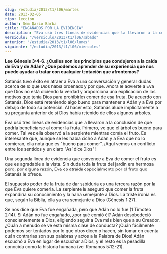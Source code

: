 ```yaml
---
slug: /estudia/2013/t1/l06/martes
date: 2013-02-05
tipo: leccion
author: Sem Dario Barba
title: "ENGAÑADOS POR LA EVIDENCIA"
description: "Eva usó tres líneas de evidencias que la llevaron a la conclusión de que podría beneficiarse al comer la fruta. Primero, ve que el árbol es bueno para comer. Tal vez ella observó a la serpiente mientras comía el fruto. Es interesante que, aunque se les había dicho a Adán y a Eva que no lo comieran, ella nota que es “bueno para comer”."
versiculo: "/versiculo/2013/t1/l06/sabado"
anterior: "/estudia/2013/t1/l06/lunes"
siguiente: "/estudia/2013/t1/l06/miercoles"
---
```


**Lee Génesis 3:4-6. ¿Cuáles son los principios que condujeron a la caída de Eva y de Adán? ¿Qué podemos aprender de su experiencia que nos puede ayudar a tratar con cualquier tentación que afrontemos?**

Satanás tuvo éxito en atraer a Eva a una conversación y generar dudas acerca de lo que Dios había ordenado y por qué. Ahora le advierte a Eva que Dios no está diciendo la verdad y proporciona una explicación de los motivos que tenía Dios para prohibirles comer de esa fruta. De acuerdo con Satanás, Dios está reteniendo algo bueno para mantener a Adán y a Eva por debajo de todo su potencial. Al hacer esto, Satanás alude implícitamente a su pregunta anterior de si Dios había retenido de ellos algunos árboles.

Eva usó tres líneas de evidencias que la llevaron a la conclusión de que podría beneficiarse al comer la fruta. Primero, ve que el árbol es bueno para comer. Tal vez ella observó a la serpiente mientras comía el fruto. Es interesante que, aunque se les había dicho a Adán y a Eva que no lo comieran, ella nota que es "bueno para comer". ¡Aquí vemos un conflicto entre los sentidos y un claro "Así dice Dios"!

Una segunda línea de evidencia que convence a Eva de comer el fruto es que es agradable a la vista. Sin duda toda la fruta del jardín era hermosa pero, por alguna razón, Eva es atraída especialmente por el fruto que Satanás le ofrece.

El supuesto poder de la fruta de dar sabiduría es una tercera razón por la que Eva quiere comerla. La serpiente le aseguró que comer la fruta expandiría su conocimiento y la haría semejante a Dios. La triste ironía es que, según la Biblia, ella ya era semejante a Dios (Génesis 1:27).

Se nos dice que Eva fue engañada, pero que Adán no lo fue (1 Timoteo 2:14). Si Adán no fue engañado, ¿por qué comió él? Adán desobedeció conscientemente a Dios, eligiendo seguir a Eva más bien que a su Creador. ¿Cuán a menudo se ve esta misma clase de conducta? ¡Cuán fácilmente podemos ser tentados por lo que otros dicen o hacen, sin tomar en cuenta cuán contrarias son sus palabras y actos a la Palabra de Dios! Adán escuchó a Eva en lugar de escuchar a Dios, y el resto es la pesadilla conocida como la historia humana (ver Romanos 5:12-21).

